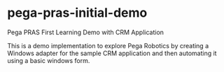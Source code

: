 # pega-pras-initial-demo

Pega PRAS First Learning Demo with CRM Application

This is a demo implementation to explore Pega Robotics by creating a Windows adapter for the sample CRM application and then automating it using a basic windows form.
